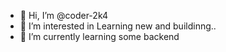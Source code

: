 - 👋 Hi, I’m @coder-2k4
- 👀 I’m interested in Learning new and buildinng..
- 🌱 I’m currently learning some backend 
  

<!---
coder-2k4/coder-2k4 is a ✨ special ✨ repository because its `README.md` (this file) appears on your GitHub profile.
You can click the Preview link to take a look at your changes.
--->
